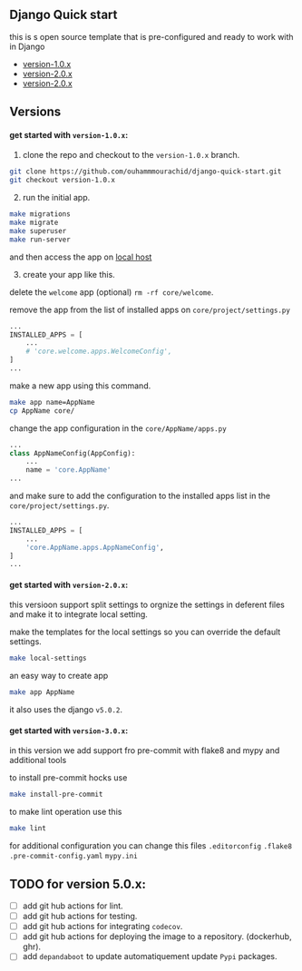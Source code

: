 ## Django Quick start

this is s open source template that is pre-configured and ready to work with in Django
* [version-1.0.x](#get-started-with-version-1.0.x)
* [version-2.0.x](#get-started-with-version-2.0.x)
* [version-2.0.x](#get-started-with-version-3.0.x)

## Versions
#### get started with `version-1.0.x`:

1. clone the repo and checkout to the `version-1.0.x` branch.

```bash
git clone https://github.com/ouhammmourachid/django-quick-start.git
git checkout version-1.0.x
```

2. run the initial app.

```bash
make migrations
make migrate
make superuser
make run-server
```

and then access the app on [local host](http://127.0.0.1:8000/)

3. create your app like this.

delete the `welcome` app (optional) `rm -rf core/welcome`.

remove the app from the list of installed apps on `core/project/settings.py`

```python
...
INSTALLED_APPS = [
    ...
    # 'core.welcome.apps.WelcomeConfig',
]
...
```
make a new app using this command.

```bash
make app name=AppName
cp AppName core/
```
change the app configuration in the `core/AppName/apps.py`
```python
...
class AppNameConfig(AppConfig):
    ...
    name = 'core.AppName'
...
```
and make sure to add the configuration to the installed apps list in the `core/project/settings.py`.

```python
...
INSTALLED_APPS = [
    ...
    'core.AppName.apps.AppNameConfig',
]
...
```

#### get started with `version-2.0.x`:
this versioon support split settings to orgnize the settings in deferent files and make it to integrate local setting.

make the templates for the local settings so you can override the default settings.

```bash
make local-settings
```

an easy way to create app

```bash
make app AppName
```
it also uses the django `v5.0.2`.

#### get started with `version-3.0.x`:

in this version we add support fro pre-commit with flake8 and mypy and additional tools

to install pre-commit hocks use

```bash
make install-pre-commit
```
to make lint operation use this

```bash
make lint
```
for additional configuration you can change this files
`.editorconfig`
`.flake8`
`.pre-commit-config.yaml`
`mypy.ini`


## TODO for version 5.0.x:
- [ ] add git hub actions for lint.
- [ ] add git hub actions for testing.
- [ ] add git hub actions for integrating `codecov`.
- [ ] add git hub actions for deploying the image to a repository. (dockerhub, ghr).
- [ ] add `depandaboot` to update automatiquement update `Pypi` packages.
